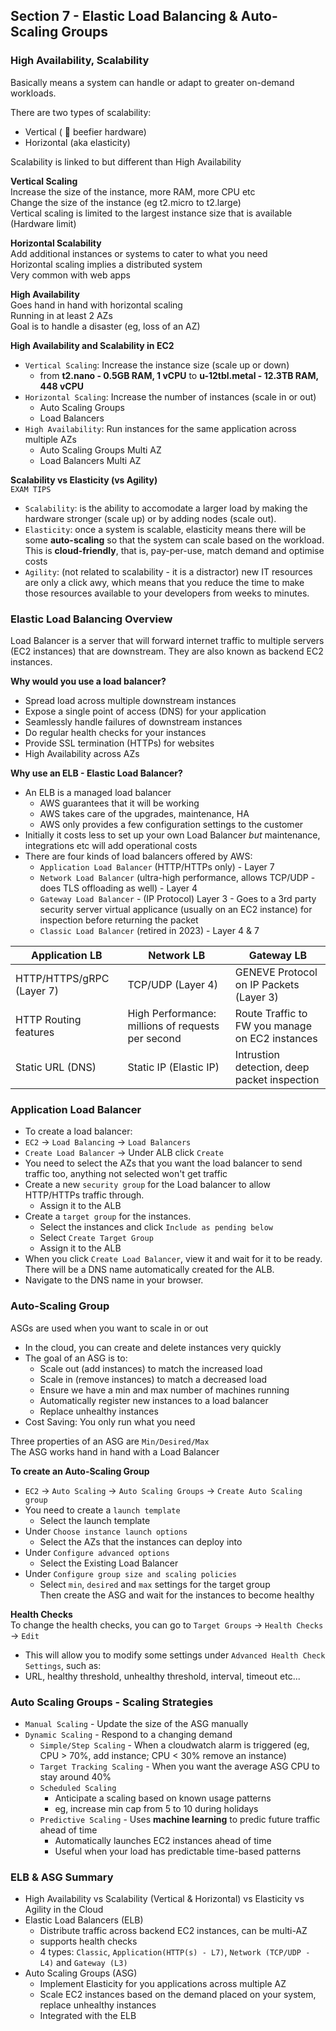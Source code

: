 ## Section 7 - Elastic Load Balancing & Auto-Scaling Groups  
 
### High Availability, Scalability
Basically means a system can handle or adapt to greater on-demand workloads.  

There are two types of scalability:  
- Vertical ( :muscle: beefier hardware)  
- Horizontal (aka elasticity)  

Scalability is linked to but different than High Availability  

**Vertical Scaling**  
Increase the size of the instance, more RAM, more CPU etc  
Change the size of the instance (eg t2.micro to t2.large)  
Vertical scaling is limited to the largest instance size that is available (Hardware limit)  

**Horizontal Scalability**  
Add additional instances or systems to cater to what you need  
Horizontal scaling implies a distributed system  
Very common with web apps  


**High Availability**  
Goes hand in hand with horizontal scaling  
Running in at least 2 AZs  
Goal is to handle a disaster (eg, loss of an AZ)  

**High Availability and Scalability in EC2**  
- `Vertical Scaling`: Increase the instance size (scale up or down)  
  - from **t2.nano - 0.5GB RAM, 1 vCPU** to **u-12tbl.metal - 12.3TB RAM, 448 vCPU**  
- `Horizontal Scaling`: Increase the number of instances (scale in or out)  
  - Auto Scaling Groups  
  - Load Balancers  
- `High Availability`: Run instances for the same application across multiple AZs  
  - Auto Scaling Groups Multi AZ  
  - Load Balancers Multi AZ  

**Scalability vs Elasticity (vs Agility)**  
`EXAM TIPS`  
- `Scalability`: is the ability to accomodate a larger load by making the hardware stronger (scale up) or by adding nodes (scale out).  
- `Elasticity`: once a system is scalable, elasticity means there will be some **auto-scaling** so that the system can scale based on the workload. This is **cloud-friendly**, that is, pay-per-use, match demand and optimise costs  
- `Agility`: (not related to scalability - it is a distractor) new IT resources are only a click awy, which means that you reduce the time to make those resources available to your developers from weeks to minutes.  

### Elastic Load Balancing Overview  
Load Balancer is a server that will forward internet traffic to multiple servers (EC2 instances) that are downstream. They are also known as backend EC2 instances.  

**Why would you use a load balancer?**  
- Spread load across multiple downstream instances  
- Expose a single point of access (DNS) for your application  
- Seamlessly handle failures of downstream instances  
- Do regular health checks for your instances  
- Provide SSL termination (HTTPs) for websites  
- High Availability across AZs  

**Why use an ELB - Elastic Load Balancer?**  
- An ELB is a managed load balancer  
  - AWS guarantees that it will be working  
  - AWS takes care of the upgrades, maintenance, HA  
  - AWS only provides a few configuration settings to the customer  
- Initially it costs less to set up your own Load Balancer *but* maintenance, integrations etc will add operational costs  
- There are four kinds of load balancers offered by AWS:
  - `Application Load Balancer` (HTTP/HTTPs only) - Layer 7  
  - `Network Load Balancer` (ultra-high performance, allows TCP/UDP - does TLS offloading as well) - Layer 4  
  - `Gateway Load Balancer` - (IP Protocol) Layer 3 - Goes to a 3rd party security server virtual applicance (usually on an EC2 instance) for inspection before returning the packet  
  - `Classic Load Balancer` (retired in 2023) - Layer 4 & 7  

|Application LB|Network LB|Gateway LB|  
|---|---|---|
|HTTP/HTTPS/gRPC (Layer 7)|TCP/UDP (Layer 4)|GENEVE Protocol on IP Packets (Layer 3)|
|HTTP Routing features|High Performance: millions of requests per second|Route Traffic to FW you manage on EC2 instances|
|Static URL (DNS)|Static IP (Elastic IP)|Intrustion detection, deep packet inspection|

### Application Load Balancer  
- To create a load balancer:  
- `EC2` -> `Load Balancing` -> `Load Balancers`  
- `Create Load Balancer` -> Under ALB click `Create`  
- You need to select the AZs that you want the load balancer to send traffic too, anything not selected won't get traffic  
- Create a new `security group` for the Load balancer to allow HTTP/HTTPs traffic through.  
  - Assign it to the ALB  
- Create a `target group` for the instances.  
  - Select the instances and click `Include as pending below`  
  - Select `Create Target Group`  
  - Assign it to the ALB  
- When you click `Create Load Balancer`, view it and wait for it to be ready. There will be a DNS name automatically created for the ALB.  
- Navigate to the DNS name in your browser.  

### Auto-Scaling Group  
ASGs are used when you want to scale in or out  
- In the cloud, you can create and delete instances very quickly  
- The goal of an ASG is to:  
  - Scale out (add instances) to match the increased load  
  - Scale in (remove instances) to match a decreased load  
  - Ensure we have a min and max number of machines running  
  - Automatically register new instances to a load balancer  
  - Replace unhealthy instances  
- Cost Saving: You only run what you need  

Three properties of an ASG are `Min/Desired/Max`  
The ASG works hand in hand with a Load Balancer  

**To create an Auto-Scaling Group**  
- `EC2` -> `Auto Scaling` -> `Auto Scaling Groups` -> `Create Auto Scaling group`  
- You need to create a `launch template`  
    - Select the launch template 
- Under `Choose instance launch options` 
    - Select the AZs that the instances can deploy into  
- Under `Configure advanced options`   
    - Select the Existing Load Balancer  
- Under `Configure group size and scaling policies`  
    - Select `min`, `desired` and `max` settings for the target group  
Then create the ASG and wait for the instances to become healthy  

**Health Checks**  
To change the health checks, you can go to `Target Groups` -> `Health Checks` -> `Edit`  
  - This will allow you to modify some settings under `Advanced Health Check Settings`, such as:  
  - URL, healthy threshold, unhealthy threshold, interval, timeout etc...  

### Auto Scaling Groups - Scaling Strategies  
- `Manual Scaling` - Update the size of the ASG manually  
- `Dynamic Scaling` - Respond to a changing demand  
  - `Simple/Step Scaling` - When a cloudwatch alarm is triggered (eg, CPU > 70%, add instance; CPU < 30% remove an instance)  
  - `Target Tracking Scaling` - When you want the average ASG CPU to stay around 40%  
  - `Scheduled Scaling`
    - Anticipate a scaling based on known usage patterns  
    - eg, increase min cap from 5 to 10 during holidays  
  - `Predictive Scaling` - Uses **machine learning** to predic future traffic ahead of time  
    - Automatically launches EC2 instances ahead of time  
    - Useful when your load has predictable time-based patterns  

### ELB & ASG Summary  

- High Availability vs Scalability (Vertical & Horizontal) vs Elasticity vs Agility in the Cloud  
- Elastic Load Balancers (ELB)  
  - Distribute traffic across backend EC2 instances, can be multi-AZ  
  - supports health checks  
  - 4 types: `Classic`, `Application(HTTP(s) - L7)`, `Network (TCP/UDP - L4)` and `Gateway (L3)`  
- Auto Scaling Groups (ASG)  
  - Implement Elasticity for you applications across multiple AZ  
  - Scale EC2 instances based on the demand placed on your system, replace unhealthy instances  
  - Integrated with the ELB  
